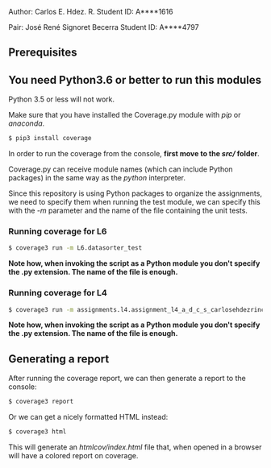 Author: Carlos E. Hdez. R.
Student ID: A****1616

Pair: José René Signoret Becerra
Student ID: A****4797

## Prerequisites

## You need **Python3.6** or better to run this modules

Python 3.5 or less will not work.

Make sure that you have installed the Coverage.py module with _pip_ or _anaconda_.

```bash
$ pip3 install coverage
```

In order to run the coverage from the console, **first move to the _src/_ folder**.

Coverage.py can receive module names (which can include Python packages) in the same way as the _python_ interpreter.

Since this repository is using Python packages to organize the assignments, we need to specify them when running the
test module, we can specify this with the _-m_ parameter and the name of the file containing the unit tests.

### Running coverage for L6
```bash
$ coverage3 run -m L6.datasorter_test
```

**Note how, when invoking the script as a Python module you don't specify the .py extension. The name of the file is enough.**


### Running coverage for L4
```bash
$ coverage3 run -m assignments.l4.assignment_l4_a_d_c_s_carlosehdezrincon
```

**Note how, when invoking the script as a Python module you don't specify the .py extension. The name of the file is enough.**

## Generating a report
After running the coverage report, we can then generate a report to the console:
```bash
$ coverage3 report
```
Or we can get a nicely formatted HTML instead:
```bash
$ coverage3 html
```
This will generate an _htmlcov/index.html_ file that, when opened in a browser will have a colored report on coverage.